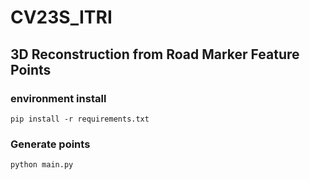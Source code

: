 # CV23S_ITRI
## 3D Reconstruction from Road Marker Feature Points
### environment install
`pip install -r requirements.txt`
### Generate points
`python main.py`
